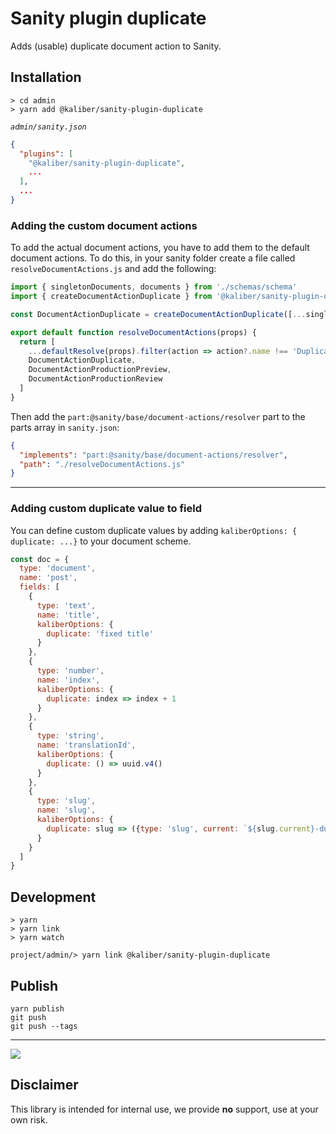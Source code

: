 # Sanity plugin duplicate
Adds (usable) duplicate document action to Sanity.

## Installation

```
> cd admin
> yarn add @kaliber/sanity-plugin-duplicate
```

_`admin/sanity.json`_

```json
{
  "plugins": [
    "@kaliber/sanity-plugin-duplicate",
    ...
  ],
  ...
}
```

### Adding the custom document actions

To add the actual document actions, you have to add them to the default document actions. To do this, in your sanity folder create a file called `resolveDocumentActions.js` and add the following:

```js
import { singletonDocuments, documents } from './schemas/schema'
import { createDocumentActionDuplicate } from '@kaliber/sanity-plugin-duplicate'

const DocumentActionDuplicate = createDocumentActionDuplicate([...singletonDocuments, ...documents])

export default function resolveDocumentActions(props) {
  return [
    ...defaultResolve(props).filter(action => action?.name !== 'DuplicateAction'),
    DocumentActionDuplicate,
    DocumentActionProductionPreview,
    DocumentActionProductionReview
  ]
}

```

Then add the `part:@sanity/base/document-actions/resolver` part to the parts array in `sanity.json`:

```json
{
  "implements": "part:@sanity/base/document-actions/resolver",
  "path": "./resolveDocumentActions.js"
}
```

---

### Adding custom duplicate value to field

You can define custom duplicate values by adding `kaliberOptions: { duplicate: ...}` to your document scheme.

```js
const doc = {
  type: 'document',
  name: 'post',
  fields: [
    {
      type: 'text',
      name: 'title',
      kaliberOptions: {
        duplicate: 'fixed title'
      }
    },
    {
      type: 'number',
      name: 'index',
      kaliberOptions: {
        duplicate: index => index + 1
      }
    },
    {
      type: 'string',
      name: 'translationId',
      kaliberOptions: {
        duplicate: () => uuid.v4()
      }
    },
    {
      type: 'slug',
      name: 'slug',
      kaliberOptions: {
        duplicate: slug => ({type: 'slug', current: `${slug.current}-duplicate`})
      }
    }
  ]
}
```

## Development

```
> yarn
> yarn link
> yarn watch
```

```
project/admin/> yarn link @kaliber/sanity-plugin-duplicate
```

## Publish

```
yarn publish
git push
git push --tags
```

---

![](https://media.giphy.com/media/3oriOfWPE8r5YeK3lK/giphy.gif)

## Disclaimer
This library is intended for internal use, we provide __no__ support, use at your own risk.
